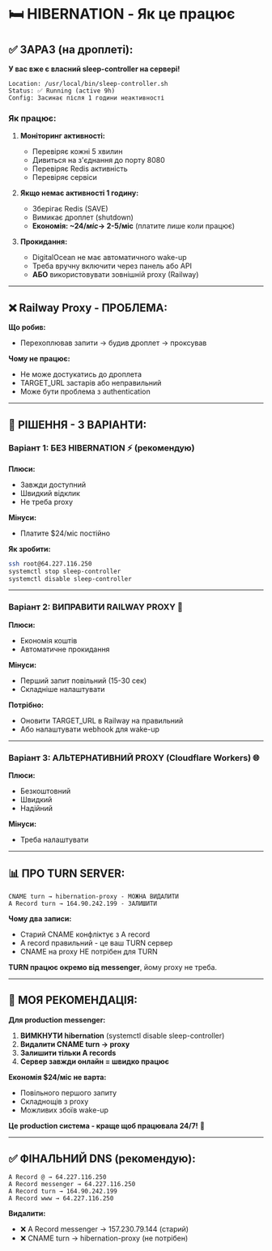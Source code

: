 # 🛏️ HIBERNATION - Як це працює

## ✅ ЗАРАЗ (на дроплеті):

**У вас вже є власний sleep-controller на сервері!**

```
Location: /usr/local/bin/sleep-controller.sh
Status: ✅ Running (active 9h)
Config: Засинає після 1 години неактивності
```

### Як працює:
1. **Моніторинг активності:**
   - Перевіряє кожні 5 хвилин
   - Дивиться на з'єднання до порту 8080
   - Перевіряє Redis активність
   - Перевіряє сервіси

2. **Якщо немає активності 1 годину:**
   - Зберігає Redis (SAVE)
   - Вимикає дроплет (shutdown)
   - **Економія: ~$24/міс → ~$2-5/міс** (платите лише коли працює)

3. **Прокидання:**
   - DigitalOcean не має автоматичного wake-up
   - Треба вручну включити через панель або API
   - **АБО** використовувати зовнішній proxy (Railway)

---

## ❌ Railway Proxy - ПРОБЛЕМА:

**Що робив:**
- Перехоплював запити → будив дроплет → проксував

**Чому не працює:**
- Не може достукатись до дроплета
- TARGET_URL застарів або неправильний
- Може бути проблема з authentication

---

## 🎯 РІШЕННЯ - 3 ВАРІАНТИ:

### Варіант 1: БЕЗ HIBERNATION ⚡ (рекомендую)
**Плюси:**
- Завжди доступний
- Швидкий відклик
- Не треба proxy

**Мінуси:**
- Платите $24/міс постійно

**Як зробити:**
```bash
ssh root@64.227.116.250
systemctl stop sleep-controller
systemctl disable sleep-controller
```

---

### Варіант 2: ВИПРАВИТИ RAILWAY PROXY 🔧
**Плюси:**
- Економія коштів
- Автоматичне прокидання

**Мінуси:**
- Перший запит повільний (15-30 сек)
- Складніше налаштувати

**Потрібно:**
- Оновити TARGET_URL в Railway на правильний
- Або налаштувати webhook для wake-up

---

### Варіант 3: АЛЬТЕРНАТИВНИЙ PROXY (Cloudflare Workers) 🌐
**Плюси:**
- Безкоштовний
- Швидкий
- Надійний

**Мінуси:**
- Треба налаштувати

---

## 📊 ПРО TURN SERVER:

```
CNAME turn → hibernation-proxy - МОЖНА ВИДАЛИТИ
A Record turn → 164.90.242.199 - ЗАЛИШИТИ
```

**Чому два записи:**
- Старий CNAME конфліктує з A record
- A record правильний - це ваш TURN сервер
- CNAME на proxy НЕ потрібен для TURN

**TURN працює окремо від messenger**, йому proxy не треба.

---

## 🎯 МОЯ РЕКОМЕНДАЦІЯ:

**Для production messenger:**
1. **ВИМКНУТИ hibernation** (systemctl disable sleep-controller)
2. **Видалити CNAME turn → proxy** 
3. **Залишити тільки A records**
4. **Сервер завжди онлайн = швидко працює**

**Економія $24/міс не варта:**
- Повільного першого запиту
- Складнощів з proxy
- Можливих збоїв wake-up

**Це production система - краще щоб працювала 24/7!** 🚀

---

## ✅ ФІНАЛЬНИЙ DNS (рекомендую):

```
A Record @ → 64.227.116.250
A Record messenger → 64.227.116.250
A Record turn → 164.90.242.199
A Record www → 64.227.116.250
```

**Видалити:**
- ❌ A Record messenger → 157.230.79.144 (старий)
- ❌ CNAME turn → hibernation-proxy (не потрібен)

